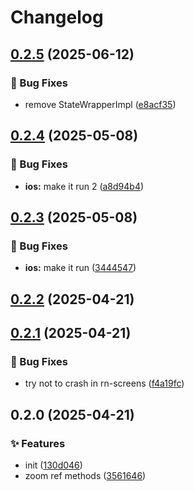 # Changelog

## [0.2.5](https://github.com/shovel-kun/react-native-telephoto/compare/v0.2.4...v0.2.5) (2025-06-12)

### 🐛 Bug Fixes

* remove StateWrapperImpl ([e8acf35](https://github.com/shovel-kun/react-native-telephoto/commit/e8acf35b50c8156328bbae14a62c899992ad8dd8))

## [0.2.4](https://github.com/shovel-kun/react-native-telephoto/compare/v0.2.3...v0.2.4) (2025-05-08)

### 🐛 Bug Fixes

* **ios:** make it run 2 ([a8d94b4](https://github.com/shovel-kun/react-native-telephoto/commit/a8d94b4e2267f94457f1eb71668c80ed7932d8a5))

## [0.2.3](https://github.com/shovel-kun/react-native-telephoto/compare/v0.2.2...v0.2.3) (2025-05-08)

### 🐛 Bug Fixes

* **ios:** make it run ([3444547](https://github.com/shovel-kun/react-native-telephoto/commit/3444547864148a626137f5bea14151938df743af))

## [0.2.2](https://github.com/shovel-kun/react-native-telephoto/compare/v0.2.1...v0.2.2) (2025-04-21)

## [0.2.1](https://github.com/shovel-kun/react-native-telephoto/compare/v0.2.0...v0.2.1) (2025-04-21)

### 🐛 Bug Fixes

* try not to crash in rn-screens ([f4a19fc](https://github.com/shovel-kun/react-native-telephoto/commit/f4a19fc9c624c4283b297ff71d8b714867cd693f))

## 0.2.0 (2025-04-21)

### ✨ Features

* init ([130d046](https://github.com/shovel-kun/react-native-telephoto/commit/130d04698e378738c93c0cd321524b16ffd9c15d))
* zoom ref methods ([3561646](https://github.com/shovel-kun/react-native-telephoto/commit/3561646f287ae501d0198e3d5800a832675886dd))
